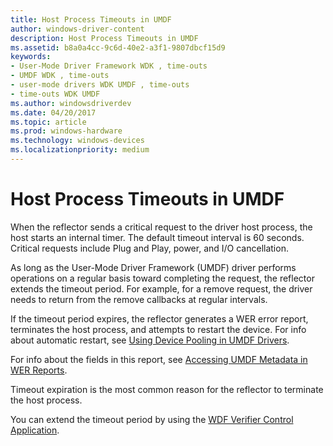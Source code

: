 ```yaml
---
title: Host Process Timeouts in UMDF
author: windows-driver-content
description: Host Process Timeouts in UMDF
ms.assetid: b8a0a4cc-9c6d-40e2-a3f1-9807dbcf15d9
keywords:
- User-Mode Driver Framework WDK , time-outs
- UMDF WDK , time-outs
- user-mode drivers WDK UMDF , time-outs
- time-outs WDK UMDF
ms.author: windowsdriverdev
ms.date: 04/20/2017
ms.topic: article
ms.prod: windows-hardware
ms.technology: windows-devices
ms.localizationpriority: medium
---
```


# Host Process Timeouts in UMDF


When the reflector sends a critical request to the driver host process, the host starts an internal timer. The default timeout interval is 60 seconds. Critical requests include Plug and Play, power, and I/O cancellation.

As long as the User-Mode Driver Framework (UMDF) driver performs operations on a regular basis toward completing the request, the reflector extends the timeout period. For example, for a remove request, the driver needs to return from the remove callbacks at regular intervals.

If the timeout period expires, the reflector generates a WER error report, terminates the host process, and attempts to restart the device. For info about automatic restart, see [Using Device Pooling in UMDF Drivers](using-device-pooling-in-umdf-drivers.md).

For info about the fields in this report, see [Accessing UMDF Metadata in WER Reports](accessing-umdf-metadata-in-wer-reports.md).

Timeout expiration is the most common reason for the reflector to terminate the host process.

You can extend the timeout period by using the [WDF Verifier Control Application](https://msdn.microsoft.com/library/windows/hardware/ff556129).

 

 





